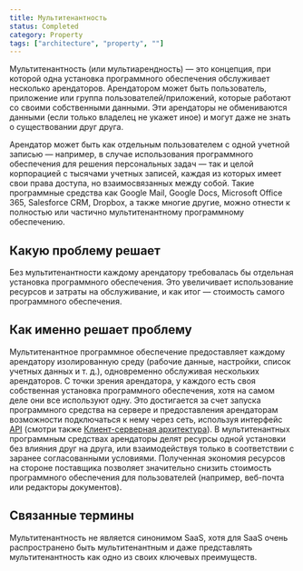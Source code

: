```yaml
---
title: Мультитенантность
status: Completed
category: Property
tags: ["architecture", "property", ""]
---
```


Мультитенантность (или мультиарендность) — это концепция, при которой одна установка программного обеспечения обслуживает несколько арендаторов.
Арендатором может быть пользователь, приложение или группа пользователей/приложений, которые работают со своими собственными данными.
Эти арендаторы не обмениваются данными (если только владелец не укажет иное) и могут даже не знать о существовании друг друга.

Арендатор может быть как отдельным пользователем с одной учетной записью — например, в случае использования программного обеспечения 
для решения персональных задач — так и целой корпорацией с тысячами учетных записей, каждая из которых имеет свои права доступа,
но взаимосвязанных между собой. 
Такие программные средства как Google Mail, Google Docs, Microsoft Office 365, Salesforce CRM, Dropbox, а также многие другие,
можно отнести к полностью или частично мультитенантному программному обеспечению.

## Какую проблему решает

Без мультитенантности каждому арендатору требовалась бы отдельная установка программного обеспечения.
Это увеличивает использование ресурсов и затраты на обслуживание, и как итог — стоимость самого программного обеспечения.

## Как именно решает проблему

Мультитенантное программное обеспечение предоставляет каждому арендатору изолированную среду (рабочие данные, настройки, список учетных данных и т. д.),
одновременно обслуживая нескольких арендаторов. 
С точки зрения арендатора, у каждого есть своя собственная установка программного обеспечения, хотя на самом деле они все используют одну.
Это достигается за счет запуска программного средства на сервере и предоставления арендаторам возможности подключаться к нему через сеть, 
используя интерфейс [API](/application-programming-interface/) (смотри также [Клиент-серверная архитектура](/client-server-architecture/)).
В мультитенантных программным средствах арендаторы делят ресурсы одной установки без влияния друг на друга,
или взаимодействуя только в соответствии с заранее согласованными условиями.
Полученная экономия ресурсов на стороне поставщика позволяет значительно снизить стоимость программного обеспечения для пользователей (например, веб-почта или редакторы документов).

## Связанные термины

Мультитенантность не является синонимом SaaS, хотя для SaaS очень распространено быть мультитенантным и даже представлять мультитенантность 
как одно из своих ключевых преимуществ.
